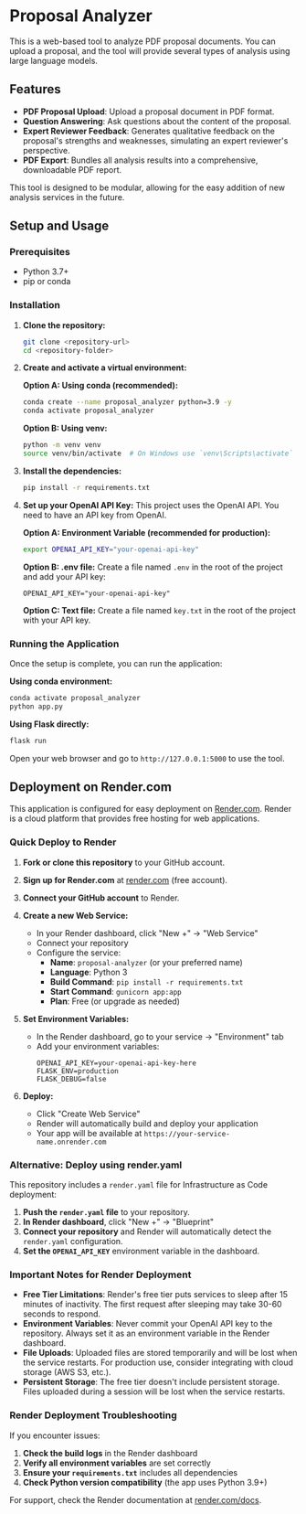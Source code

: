 # Proposal Analyzer

This is a web-based tool to analyze PDF proposal documents. You can upload a proposal, and the tool will provide several types of analysis using large language models.

## Features

*   **PDF Proposal Upload**: Upload a proposal document in PDF format.
*   **Question Answering**: Ask questions about the content of the proposal.
*   **Expert Reviewer Feedback**: Generates qualitative feedback on the proposal's strengths and weaknesses, simulating an expert reviewer's perspective.
*   **PDF Export**: Bundles all analysis results into a comprehensive, downloadable PDF report.

This tool is designed to be modular, allowing for the easy addition of new analysis services in the future.

## Setup and Usage

### Prerequisites

*   Python 3.7+
*   pip or conda

### Installation

1.  **Clone the repository:**
    ```bash
    git clone <repository-url>
    cd <repository-folder>
    ```

2.  **Create and activate a virtual environment:**
    
    **Option A: Using conda (recommended):**
    ```bash
    conda create --name proposal_analyzer python=3.9 -y
    conda activate proposal_analyzer
    ```
    
    **Option B: Using venv:**
    ```bash
    python -m venv venv
    source venv/bin/activate  # On Windows use `venv\Scripts\activate`
    ```

3.  **Install the dependencies:**
    ```bash
    pip install -r requirements.txt
    ```

4.  **Set up your OpenAI API Key:**
    This project uses the OpenAI API. You need to have an API key from OpenAI.

    **Option A: Environment Variable (recommended for production):**
    ```bash
    export OPENAI_API_KEY="your-openai-api-key"
    ```
    
    **Option B: .env file:**
    Create a file named `.env` in the root of the project and add your API key:
    ```
    OPENAI_API_KEY="your-openai-api-key"
    ```
    
    **Option C: Text file:**
    Create a file named `key.txt` in the root of the project with your API key.

### Running the Application

Once the setup is complete, you can run the application:

**Using conda environment:**
```bash
conda activate proposal_analyzer
python app.py
```

**Using Flask directly:**
```bash
flask run
```

Open your web browser and go to `http://127.0.0.1:5000` to use the tool.

## Deployment on Render.com

This application is configured for easy deployment on [Render.com](https://render.com). Render is a cloud platform that provides free hosting for web applications.

### Quick Deploy to Render

1. **Fork or clone this repository** to your GitHub account.

2. **Sign up for Render.com** at [render.com](https://render.com) (free account).

3. **Connect your GitHub account** to Render.

4. **Create a new Web Service:**
   - In your Render dashboard, click "New +" → "Web Service"
   - Connect your repository
   - Configure the service:
     - **Name**: `proposal-analyzer` (or your preferred name)
     - **Language**: Python 3
     - **Build Command**: `pip install -r requirements.txt`
     - **Start Command**: `gunicorn app:app`
     - **Plan**: Free (or upgrade as needed)

5. **Set Environment Variables:**
   - In the Render dashboard, go to your service → "Environment" tab
   - Add your environment variables:
     ```
     OPENAI_API_KEY=your-openai-api-key-here
     FLASK_ENV=production
     FLASK_DEBUG=false
     ```

6. **Deploy:**
   - Click "Create Web Service"
   - Render will automatically build and deploy your application
   - Your app will be available at `https://your-service-name.onrender.com`

### Alternative: Deploy using render.yaml

This repository includes a `render.yaml` file for Infrastructure as Code deployment:

1. **Push the `render.yaml` file** to your repository.
2. **In Render dashboard**, click "New +" → "Blueprint"
3. **Connect your repository** and Render will automatically detect the `render.yaml` configuration.
4. **Set the `OPENAI_API_KEY`** environment variable in the dashboard.

### Important Notes for Render Deployment

- **Free Tier Limitations**: Render's free tier puts services to sleep after 15 minutes of inactivity. The first request after sleeping may take 30-60 seconds to respond.
- **Environment Variables**: Never commit your OpenAI API key to the repository. Always set it as an environment variable in the Render dashboard.
- **File Uploads**: Uploaded files are stored temporarily and will be lost when the service restarts. For production use, consider integrating with cloud storage (AWS S3, etc.).
- **Persistent Storage**: The free tier doesn't include persistent storage. Files uploaded during a session will be lost when the service restarts.

### Render Deployment Troubleshooting

If you encounter issues:

1. **Check the build logs** in the Render dashboard
2. **Verify all environment variables** are set correctly
3. **Ensure your `requirements.txt`** includes all dependencies
4. **Check Python version compatibility** (the app uses Python 3.9+)

For support, check the Render documentation at [render.com/docs](https://render.com/docs). 